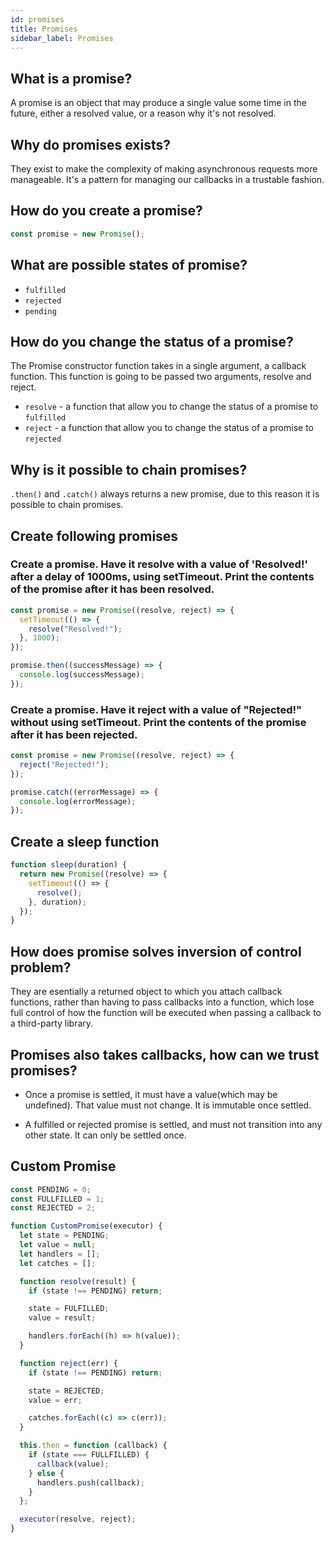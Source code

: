 ```yaml
---
id: promises
title: Promises
sidebar_label: Promises
---
```


## What is a promise?

A promise is an object that may produce a single value some time in the future, either a resolved value, or a reason why it's not resolved.

## Why do promises exists?

They exist to make the complexity of making asynchronous requests more manageable. It's a pattern for managing our callbacks in a trustable fashion.

## How do you create a promise?

```js
const promise = new Promise();
```

## What are possible states of promise?

- `fulfilled`
- `rejected`
- `pending`

## How do you change the status of a promise?

The Promise constructor function takes in a single argument, a callback function. This function is going to be passed two arguments, resolve and reject.

- `resolve` - a function that allow you to change the status of a promise to `fulfilled`
- `reject` - a function that allow you to change the status of a promise to `rejected`

## Why is it possible to chain promises?

`.then()` and `.catch()` always returns a new promise, due to this reason it is possible to chain promises.

## Create following promises

### Create a promise. Have it resolve with a value of 'Resolved!' after a delay of 1000ms, using setTimeout. Print the contents of the promise after it has been resolved.

```js
const promise = new Promise((resolve, reject) => {
  setTimeout(() => {
    resolve("Resolved!");
  }, 1000);
});

promise.then((successMessage) => {
  console.log(successMessage);
});
```

### Create a promise. Have it reject with a value of "Rejected!" without using setTimeout. Print the contents of the promise after it has been rejected.

```js
const promise = new Promise((resolve, reject) => {
  reject("Rejected!");
});

promise.catch((errorMessage) => {
  console.log(errorMessage);
});
```

## Create a sleep function

```js
function sleep(duration) {
  return new Promise((resolve) => {
    setTimeout(() => {
      resolve();
    }, duration);
  });
}
```

## How does promise solves inversion of control problem?

They are esentially a returned object to which you attach callback functions, rather than having to pass callbacks into a function, which lose full control of how the function will be executed when passing a callback to a third-party library.

## Promises also takes callbacks, how can we trust promises?

- Once a promise is settled, it must have a value(which may be undefined). That value must not change. It is immutable once settled.

- A fulfilled or rejected promise is settled, and must not transition into any other state. It can only be settled once.

## Custom Promise

```js
const PENDING = 0;
const FULLFILLED = 1;
const REJECTED = 2;

function CustomPromise(executor) {
  let state = PENDING;
  let value = null;
  let handlers = [];
  let catches = [];

  function resolve(result) {
    if (state !== PENDING) return;

    state = FULFILLED;
    value = result;

    handlers.forEach((h) => h(value));
  }

  function reject(err) {
    if (state !== PENDING) return;

    state = REJECTED;
    value = err;

    catches.forEach((c) => c(err));
  }

  this.then = function (callback) {
    if (state === FULLFILLED) {
      callback(value);
    } else {
      handlers.push(callback);
    }
  };

  executor(resolve, reject);
}
```
